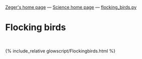 [Zeger's home page](https://www.hendrikse.name/) &mdash; [Science home page](https://www.hendrikse.name/science/) &mdash; [flocking_birds.py](glowscript/flocking_birds.html)

# Flocking birds
<div class="header_line"><br/></div>

{% include_relative glowscript/Flockingbirds.html %}
